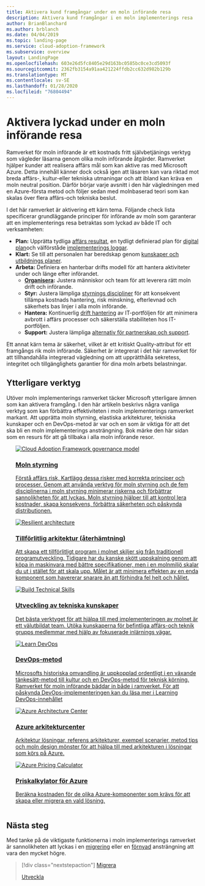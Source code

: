 ```yaml
---
title: Aktivera kund framgångar under en moln införande resa
description: Aktivera kund framgångar i en moln implementerings resa
author: BrianBlanchard
ms.author: brblanch
ms.date: 04/04/2019
ms.topic: landing-page
ms.service: cloud-adoption-framework
ms.subservice: overview
layout: LandingPage
ms.openlocfilehash: 603e26d5fc8405e29d163bc0585bc0ce3cd5093f
ms.sourcegitcommit: 2362fb3154a91aa421224ffdb2cc632d982b129b
ms.translationtype: MT
ms.contentlocale: sv-SE
ms.lasthandoff: 01/28/2020
ms.locfileid: "76804494"
---
```

# <a name="enable-success-during-a-cloud-adoption-journey"></a>Aktivera lyckad under en moln införande resa

Ramverket för moln införande är ett kostnads fritt självbetjänings verktyg som vägleder läsarna genom olika moln införande åtgärder. Ramverket hjälper kunder att realisera affärs mål som kan aktive ras med Microsoft Azure. Detta innehåll känner dock också igen att läsaren kan vara riktad mot breda affärs-, kultur-eller tekniska utmaningar och att ibland kan kräva en moln neutral position. Därför börjar varje avsnitt i den här vägledningen med en Azure-första metod och följer sedan med molnbaserad teori som kan skalas över flera affärs-och tekniska beslut.

I det här ramverket är aktivering ett kärn tema. Följande check lista specificerar grundläggande principer för införande av moln som garanterar att en implementerings resa betraktas som lyckad av både IT och verksamheten:

- **Plan:** Upprätta tydliga [affärs resultat](../strategy/business-outcomes/index.md), en tydligt definierad plan för [digital plan](../digital-estate/index.md)och välförståde [implementerings loggar](../migrate/migration-considerations/prerequisites/migration-backlog-review.md).
- **Klart:** Se till att personalen har beredskap genom [kunskaper och utbildnings planer](../ready/technical-skills.md).
- **Arbeta:** Definiera en hanterbar drifts modell för att hantera aktiviteter under och länge efter införandet.
  - **[Organisera](../organize/index.md):** Justera människor och team för att leverera rätt moln drift och införande.
  - **Styr:** Justera lämpliga [styrnings discipliner](../govern/index.md) för att konsekvent tillämpa kostnads hantering, risk minskning, efterlevnad och säkerhets bas linjer i alla moln införande.
  - **Hantera:** Kontinuerlig [drift hantering](../manage/index.md) av IT-portföljen för att minimera avbrott i affärs processer och säkerställa stabiliteten hos IT-portföljen.
  - **Support:** Justera lämpliga [alternativ för partnerskap och support](../migrate/migration-considerations/assess/partnership-options.md).

Ett annat kärn tema är säkerhet, vilket är ett kritiskt Quality-attribut för ett framgångs rik moln införande. Säkerhet är integrerat i det här ramverket för att tillhandahålla integrerad vägledning om att upprätthålla sekretess, integritet och tillgänglighets garantier för dina moln arbets belastningar. 

## <a name="additional-tools"></a>Ytterligare verktyg

Utöver moln implementerings ramverket täcker Microsoft ytterligare ämnen som kan aktivera framgång. I den här artikeln beskrivs några vanliga verktyg som kan förbättra effektiviteten i moln implementerings ramverket markant. Att upprätta moln styrning, elastiska arkitekturer, tekniska kunskaper och en DevOps-metod är var och en som är viktiga för att det ska bli en moln implementerings ansträngning. Bok märke den här sidan som en resurs för att gå tillbaka i alla moln införande resor.

<!-- markdownlint-disable MD033 -->

<ul class="panelContent cardsH">
<li style="display: flex; flex-direction: column;">
    <a href="../govern/guides/index.md" style="display: flex; flex-direction: column; flex: 1 0 auto;">
        <div class="cardSize" style="flex: 1 0 auto; display: flex;">
            <div class="cardPadding" style="display: flex;">
                <div class="card">
                    <div class="cardImageOuter">
                        <div class="cardImage bgdAccent1">
                            <img alt="Cloud Adoption Framework governance model" src="../_images/operational-transformation-govern-highres.png" data-linktype="external" />
                        </div>
                    </div>
                    <div class="cardText">
                        <h3>Moln styrning</h3>
                        <p>Förstå affärs risk, Kartlägg dessa risker med korrekta principer och processer. Genom att använda verktyg för moln styrning och de fem disciplinerna i moln styrning minimerar riskerna och förbättrar sannolikheten för att lyckas. Moln styrning hjälper till att kontrol lera kostnader, skapa konsekvens, förbättra säkerheten och påskynda distributionen.</p>
                    </div>
                </div>
            </div>
        </div>
    </a>
</li>
<li style="display: flex; flex-direction: column;">
    <a href="https://docs.microsoft.com/azure/architecture/framework/resiliency/overview" style="display: flex; flex-direction: column; flex: 1 0 auto;">
        <div class="cardSize" style="flex: 1 0 auto; display: flex;">
            <div class="cardPadding" style="display: flex;">
                <div class="card">
                    <div class="cardImageOuter">
                        <div class="cardImage bgdAccent1">
                            <img alt="Resilient architecture" src="https://docs.microsoft.com/azure/architecture/resiliency/images/redundancy.svg" data-linktype="external" />
                        </div>
                    </div>
                    <div class="cardText">
                        <h3>Tillförlitlig arkitektur (återhämtning)</h3>
                        <p>Att skapa ett tillförlitligt program i molnet skiljer sig från traditionell programutveckling. Tidigare har du kanske skött uppskalning genom att köpa in maskinvara med bättre specifikationer, men i en molnmiljö skalar du ut i stället för att skala upp. Målet är att minimera effekten av en enda komponent som havererar snarare än att förhindra fel helt och hållet.</p>
                    </div>
                </div>
            </div>
        </div>
    </a>
</li>
<li style="display: flex; flex-direction: column;">
    <a href="../ready/technical-skills.md" style="display: flex; flex-direction: column; flex: 1 0 auto;">
        <div class="cardSize" style="flex: 1 0 auto; display: flex;">
            <div class="cardPadding" style="display: flex;">
                <div class="card">
                    <div class="cardImageOuter">
                        <div class="cardImage bgdAccent1">
                            <img alt="Build Technical Skills" src="https://docs.microsoft.com/media/learn/Product/Learn/learningpath_graphic.svg" data-linktype="external" />
                        </div>
                    </div>
                    <div class="cardText">
                        <h3>Utveckling av tekniska kunskaper</h3>
                        <p>Det bästa verktyget för att hjälpa till med implementeringen av molnet är ett välutbildat team. Utöka kunskaperna för befintliga affärs-och teknik grupps medlemmar med hjälp av fokuserade inlärnings vägar.</p>
                    </div>
                </div>
            </div>
        </div>
    </a>
</li>
<li style="display: flex; flex-direction: column;">
    <a href="https://docs.microsoft.com/azure/devops/learn/" style="display: flex; flex-direction: column; flex: 1 0 auto;">
        <div class="cardSize" style="flex: 1 0 auto; display: flex;">
            <div class="cardPadding" style="display: flex;">
                <div class="card">
                    <div class="cardImageOuter">
                        <div class="cardImage bgdAccent1">
                            <img alt="Learn DevOps" src="https://docs.microsoft.com/azure/devops/learn/_img/learn-devops.svg" data-linktype="external" />
                        </div>
                    </div>
                    <div class="cardText">
                        <h3>DevOps-metod</h3>
                        <p>Microsofts historiska omvandling är uppkopplad ordentligt i en växande tänkesätt-metod till kultur och en DevOps-metod för teknisk körning. Ramverket för moln införande bäddar in både i ramverket. För att påskynda DevOps-implementeringen kan du läsa mer i Learning DevOps-innehållet</p>
                    </div>
                </div>
            </div>
        </div>
    </a>
</li>
<li style="display: flex; flex-direction: column;">
    <a href="https://docs.microsoft.com/azure/architecture/" style="display: flex; flex-direction: column; flex: 1 0 auto;">
        <div class="cardSize" style="flex: 1 0 auto; display: flex;">
            <div class="cardPadding" style="display: flex;">
                <div class="card">
                    <div class="cardImageOuter">
                        <div class="cardImage bgdAccent1">
                            <img alt="Azure Architecture Center" src="https://docs.microsoft.com/azure/architecture/example-scenario/data/media/architecture-data-warehouse.png" data-linktype="external" />
                        </div>
                    </div>
                    <div class="cardText">
                        <h3>Azure arkitekturcenter</h3>
                        <p>Arkitektur lösningar, referens arkitekturer, exempel scenarier, metod tips och moln design mönster för att hjälpa till med arkitekturen i lösningar som körs på Azure.</p>
                    </div>
                </div>
            </div>
        </div>
    </a>
</li>
<li style="display: flex; flex-direction: column;">
    <a href="https://azure.microsoft.com/pricing/calculator/" style="display: flex; flex-direction: column; flex: 1 0 auto;">
        <div class="cardSize" style="flex: 1 0 auto; display: flex;">
            <div class="cardPadding" style="display: flex;">
                <div class="card">
                    <div class="cardImageOuter">
                        <div class="cardImage bgdAccent1">
                            <img alt="Azure Pricing Calculator" src="../_images/calculator-preview.png" data-linktype="external" />
                        </div>
                    </div>
                    <div class="cardText">
                        <h3>Priskalkylator för Azure</h3>
                        <p>Beräkna kostnaden för de olika Azure-komponenter som krävs för att skapa eller migrera en vald lösning.</p>
                    </div>
                </div>
            </div>
        </div>
    </a>
</li>
</ul>

<!-- markdownlint-enable MD033 -->

## <a name="next-steps"></a>Nästa steg

Med tanke på de viktigaste funktionerna i moln implementerings ramverket är sannolikheten att lyckas i en [migrering](./migrate.md) eller en [förnyad](./innovate.md) ansträngning att vara den mycket högre.

> [!div class="nextstepaction"]
> [Migrera](./migrate.md)
>
> [Utveckla](./innovate.md)
